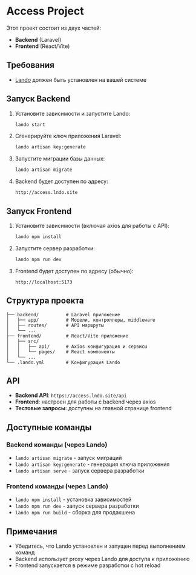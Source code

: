 # Access Project

Этот проект состоит из двух частей:

- **Backend** (Laravel)
- **Frontend** (React/Vite)

## Требования

- [Lando](https://lando.dev/) должен быть установлен на вашей системе

## Запуск Backend

1. Установите зависимости и запустите Lando:

   ```bash
   lando start
   ```

2. Сгенерируйте ключ приложения Laravel:

   ```bash
   lando artisan key:generate
   ```

3. Запустите миграции базы данных:

   ```bash
   lando artisan migrate
   ```

4. Backend будет доступен по адресу:
   ```
   http://access.lndo.site
   ```

## Запуск Frontend

1. Установите зависимости (включая axios для работы с API):

   ```bash
   lando npm install
   ```

2. Запустите сервер разработки:

   ```bash
   lando npm run dev
   ```

3. Frontend будет доступен по адресу (обычно):
   ```
   http://localhost:5173
   ```

## Структура проекта

```
├── backend/          # Laravel приложение
│   ├── app/          # Модели, контроллеры, middleware
│   ├── routes/       # API маршруты
│   └── ...
├── frontend/         # React/Vite приложение
│   ├── src/
│   │   ├── api/      # Axios конфигурация и сервисы
│   │   └── pages/    # React компоненты
│   └── ...
└── .lando.yml        # Конфигурация Lando
```

## API

- **Backend API**: `https://access.lndo.site/api`
- **Frontend**: настроен для работы с backend через axios
- **Тестовые запросы**: доступны на главной странице frontend

## Доступные команды

### Backend команды (через Lando)

- `lando artisan migrate` - запуск миграций
- `lando artisan key:generate` - генерация ключа приложения
- `lando artisan serve` - запуск сервера разработки

### Frontend команды (через Lando)

- `lando npm install` - установка зависимостей
- `lando npm run dev` - запуск сервера разработки
- `lando npm run build` - сборка для продакшена

## Примечания

- Убедитесь, что Lando установлен и запущен перед выполнением команд
- Backend использует proxy через Lando для доступа к приложению
- Frontend запускается в режиме разработки с hot reload
